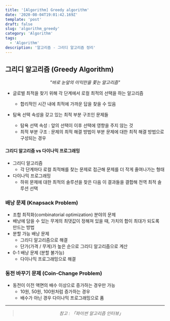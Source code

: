 ```yaml
---
title: '[Algorithm] Greedy algorithm'
date: '2020-08-04T19:01:42.169Z'
template: 'post'
draft: false
slug: 'algorithm_greedy'
category: 'Algorithm'
tags:
  - 'Algorithm'
description: '알고리즘 - 그리디 알고리즘 정리'
---
```


## 그리디 알고리즘 (Greedy Algorithm)

<center><i>"바로 눈앞의 이익만을 쫓는 알고리즘"</i></center>

- 글로벌 최적을 찾기 위해 각 단계에서 로컬 최적의 선택을 하는 알고리즘
  - 합리적인 시간 내에 최적에 가까운 답을 찾을 수 있음
- 탐욕 선택 속성을 갖고 있는 최적 부분 구조인 문제들

  - 탐욕 선택 속성 : 앞의 선택이 이후 선택에 영향을 주지 않는 것
  - 최적 부분 구조 : 문제의 최적 해결 방법이 부분 문제에 대한 최적 해결 방법으로 구성되는 경우

#### 그리디 알고리즘 vs 다이나믹 프로그래밍

- 그리디 알고리즘
  - 각 단계마다 로컬 최적해를 찾는 문제로 접근해 문제를 더 작게 줄여나가는 형태
- 다이나믹 프로그래밍
  - 하위 문제에 대한 최적의 솔루션을 찾은 다음 이 결과들을 결합해 전역 최적 솔루션 선택

### 배낭 문제 (Knapsack Problem)

- 조합 최적화(combinatorial optimization) 분야의 문제
- 배낭에 담을 수 있는 무게의 최댓값이 정해져 있을 때, 가치의 합이 최대가 되도록 만드는 방법
- 분할 가능 배낭 문제
  - 그리디 알고리즘으로 해결
  - 단가(가격 / 무게)가 높은 순으로 그리디 알고리즘으로 계산
- 0-1 배낭 문제 (분할 불가능)
  - 다이나믹 프로그래밍으로 해결

### 동전 바꾸기 문제 (Coin-Change Problem)

- 동전이 이전 액면의 배수 이상으로 증가하는 경우만 가능
  - 10원, 50원, 100원처럼 증가하는 경우
  - 배수가 아닌 경우 다이나믹 프로그래밍으로 품

<hr>

> <center><i>참고 : 「파이썬 알고리즘 인터뷰」</i></center>

